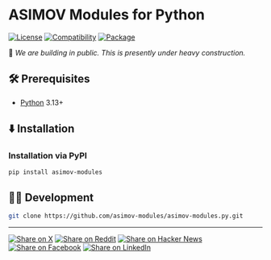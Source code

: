 # ASIMOV Modules for Python

[![License](https://img.shields.io/badge/license-Public%20Domain-blue.svg)](https://unlicense.org)
[![Compatibility](https://img.shields.io/badge/python-3.13%2B-blue)](https://endoflife.date/python)
[![Package](https://img.shields.io/pypi/v/asimov-modules)](https://pypi.org/project/asimov-modules/)

🚧 _We are building in public. This is presently under heavy construction._

## 🛠️ Prerequisites

- [Python](https://python.org) 3.13+

## ⬇️ Installation

### Installation via PyPI

```bash
pip install asimov-modules
```

## 👨‍💻 Development

```bash
git clone https://github.com/asimov-modules/asimov-modules.py.git
```

- - -

[![Share on X](https://img.shields.io/badge/share%20on-x-03A9F4?logo=x)](https://x.com/intent/post?url=https://github.com/asimov-modules/asimov-modules.py&text=ASIMOV%20Modules%20for%20Python)
[![Share on Reddit](https://img.shields.io/badge/share%20on-reddit-red?logo=reddit)](https://reddit.com/submit?url=https://github.com/asimov-modules/asimov-modules.py&title=ASIMOV%20Modules%20for%20Python)
[![Share on Hacker News](https://img.shields.io/badge/share%20on-hn-orange?logo=ycombinator)](https://news.ycombinator.com/submitlink?u=https://github.com/asimov-modules/asimov-modules.py&t=ASIMOV%20Modules%20for%20Python)
[![Share on Facebook](https://img.shields.io/badge/share%20on-fb-1976D2?logo=facebook)](https://www.facebook.com/sharer/sharer.php?u=https://github.com/asimov-modules/asimov-modules.py)
[![Share on LinkedIn](https://img.shields.io/badge/share%20on-linkedin-3949AB?logo=linkedin)](https://www.linkedin.com/sharing/share-offsite/?url=https://github.com/asimov-modules/asimov-modules.py)
